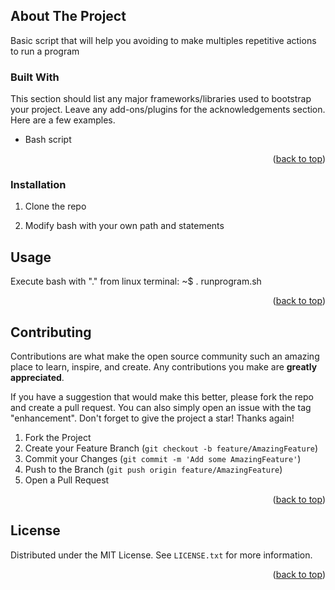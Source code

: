 <div id="top"></div>

<!-- ABOUT THE PROJECT -->
## About The Project
Basic script that will help you avoiding to make multiples repetitive actions to run a program

### Built With

This section should list any major frameworks/libraries used to bootstrap your project. Leave any add-ons/plugins for the acknowledgements section. Here are a few examples.
* Bash script

<p align="right">(<a href="#top">back to top</a>)</p>

<!-- GETTING STARTED -->
### Installation

1. Clone the repo

2. Modify bash with your own path and statements

<!-- USAGE EXAMPLES -->
## Usage
Execute bash with "." from linux terminal:
~$ . runprogram.sh

<p align="right">(<a href="#top">back to top</a>)</p>

<!-- CONTRIBUTING -->
## Contributing

Contributions are what make the open source community such an amazing place to learn, inspire, and create. Any contributions you make are **greatly appreciated**.

If you have a suggestion that would make this better, please fork the repo and create a pull request. You can also simply open an issue with the tag "enhancement".
Don't forget to give the project a star! Thanks again!

1. Fork the Project
2. Create your Feature Branch (`git checkout -b feature/AmazingFeature`)
3. Commit your Changes (`git commit -m 'Add some AmazingFeature'`)
4. Push to the Branch (`git push origin feature/AmazingFeature`)
5. Open a Pull Request

<p align="right">(<a href="#top">back to top</a>)</p>


<!-- LICENSE -->
## License

Distributed under the MIT License. See `LICENSE.txt` for more information.

<p align="right">(<a href="#top">back to top</a>)</p>
